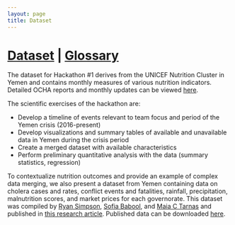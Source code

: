 ```yaml
---
layout: page
title: Dataset
---
```


#          [Dataset](https://github.com/tuftsfaminehackathon/tuftsfaminehackathon.github.io/raw/master/data/yemen/Yemen_NutritionIndicators_2018-2021.xlsx)      |       [Glossary](https://tuftsfaminehackathon.github.io/data/Hackathon_Glossary_FFCF_v1.pdf)

The dataset for Hackathon #1 derives from the UNICEF Nutrition Cluster in Yemen and contains monthly measures of various nutrition indicators. Detailed OCHA reports and monthly updates can be viewed [here](https://www.humanitarianresponse.info/en/operations/yemen/nutrition/documents/table). 

The scientific exercises of the hackathon are:
- Develop a timeline of events relevant to team focus and period of the Yemen crisis (2016-present)
- Develop visualizations and summary tables of available and unavailable data in Yemen during the crisis period
- Create a merged dataset with available characteristics
- Perform preliminary quantitative analysis with the data (summary statistics, regression)

To contextualize nutrition outcomes and provide an example of complex data merging, we also present a dataset from Yemen containing data on cholera cases and rates, conflict events and fatalities, rainfall, precipitation, malnutrition scores, and market prices for each governorate. This dataset was compiled by [Ryan Simpson](https://sites.tufts.edu/naumovalabs/team/simpson/), [Sofia Babool](https://sites.tufts.edu/naumovalabs/team/sofia-babool-bs-22/), and [Maia C Tarnas](https://sites.tufts.edu/naumovalabs/team/tarnas/) and published in [this research article](https://www.ncbi.nlm.nih.gov/pmc/articles/PMC9192410/). Published data can be downloaded [here](https://github.com/tuftsfaminehackathon/tuftsfaminehackathon.github.io/raw/master/data/yemen/Yemen_NatureData_FinalDataset.xlsx).
